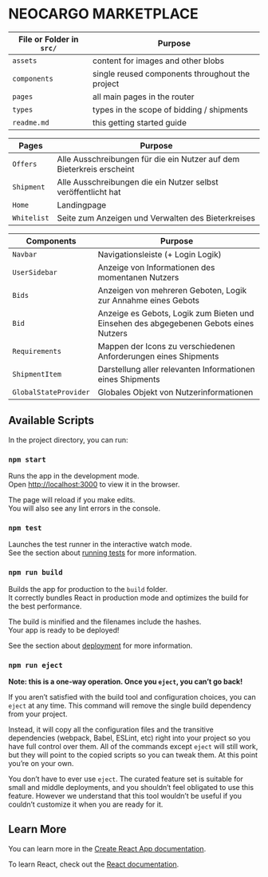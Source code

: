 # NEOCARGO MARKETPLACE

| File or Folder in `src/` | Purpose                                         |
| ------------------------ | ----------------------------------------------- |
| `assets`                 | content for images and other blobs              |
| `components`             | single reused components throughout the project |
| `pages`                  | all main pages in the router                    |
| `types`                  | types in the scope of bidding / shipments       |
| `readme.md`              | this getting started guide                      |

| Pages       | Purpose                                                               |
| ----------- | --------------------------------------------------------------------- |
| `Offers`    | Alle Ausschreibungen für die ein Nutzer auf dem Bieterkreis erscheint |
| `Shipment`  | Alle Ausschreibungen die ein Nutzer selbst veröffentlicht hat         |
| `Home`      | Landingpage                                                           |
| `Whitelist` | Seite zum Anzeigen und Verwalten des Bieterkreises                    |

| Components            | Purpose                                                                               |
| --------------------- | ------------------------------------------------------------------------------------- |
| `Navbar`              | Navigationsleiste (+ Login Logik)                                                     |
| `UserSidebar`         | Anzeige von Informationen des momentanen Nutzers                                      |
| `Bids`                | Anzeigen von mehreren Geboten, Logik zur Annahme eines Gebots                         |
| `Bid`                 | Anzeige es Gebots, Logik zum Bieten und Einsehen des abgegebenen Gebots eines Nutzers |
| `Requirements`        | Mappen der Icons zu verschiedenen Anforderungen eines Shipments                       |
| `ShipmentItem`        | Darstellung aller relevanten Informationen eines Shipments                            |
| `GlobalStateProvider` | Globales Objekt von Nutzerinformationen                                               |

## Available Scripts

In the project directory, you can run:

### `npm start`

Runs the app in the development mode.\
Open [http://localhost:3000](http://localhost:3000) to view it in the browser.

The page will reload if you make edits.\
You will also see any lint errors in the console.

### `npm test`

Launches the test runner in the interactive watch mode.\
See the section about [running tests](https://facebook.github.io/create-react-app/docs/running-tests) for more information.

### `npm run build`

Builds the app for production to the `build` folder.\
It correctly bundles React in production mode and optimizes the build for the best performance.

The build is minified and the filenames include the hashes.\
Your app is ready to be deployed!

See the section about [deployment](https://facebook.github.io/create-react-app/docs/deployment) for more information.

### `npm run eject`

**Note: this is a one-way operation. Once you `eject`, you can’t go back!**

If you aren’t satisfied with the build tool and configuration choices, you can `eject` at any time. This command will remove the single build dependency from your project.

Instead, it will copy all the configuration files and the transitive dependencies (webpack, Babel, ESLint, etc) right into your project so you have full control over them. All of the commands except `eject` will still work, but they will point to the copied scripts so you can tweak them. At this point you’re on your own.

You don’t have to ever use `eject`. The curated feature set is suitable for small and middle deployments, and you shouldn’t feel obligated to use this feature. However we understand that this tool wouldn’t be useful if you couldn’t customize it when you are ready for it.

## Learn More

You can learn more in the [Create React App documentation](https://facebook.github.io/create-react-app/docs/getting-started).

To learn React, check out the [React documentation](https://reactjs.org/).
